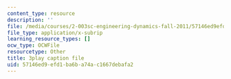 ```yaml
---
content_type: resource
description: ''
file: /media/courses/2-003sc-engineering-dynamics-fall-2011/57146ed9efd1ba6ba74ac1667debafa2_Fo-Y6kEMURk.srt
file_type: application/x-subrip
learning_resource_types: []
ocw_type: OCWFile
resourcetype: Other
title: 3play caption file
uid: 57146ed9-efd1-ba6b-a74a-c1667debafa2
---
```

